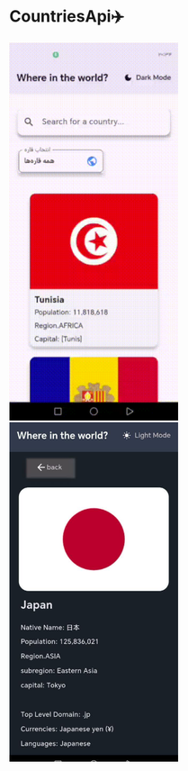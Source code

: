 # CountriesApi✈️

  <tr>
    <td><img src="assets/intro.gif" alt="Screenshot" width="300"/></td>
    <td><img src="assets/intro.jpg" alt="Demo GIF" width="300"/></td>
  </tr>
</table>

